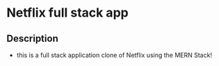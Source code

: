 # Netflix full stack app

## Description
- this is a full stack application clone of Netflix using the MERN Stack!

